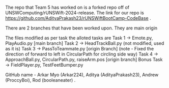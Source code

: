The repo that Team 5 has worked on is a forked repo off of UNSWComputing/rUNSWift-2024-release. The link for our repo is https://github.com/AdityaPrakash23/rUNSWiftBootCamp-CodeBase .

There are 2 branches that have been worked upon. They are
main
origin

The files modified as per task the alloted tasks are
Task 1 -> Emote.py, PlayAudio.py [main branch]
Task 2 -> HeadTrackBall.py (not modified, used as it is)
Task 3 -> PassToTeammate.py [origin Branch] (note - Fixed the direction of forward to left in CircularPath for circling side way)
Task 4 -> ApproachBall.py, CircularPath.py,  raiseArm.pos [origin branch]
Bonus Task -> FieldPlayer.py, TestFeetBumper.py

GitHub name - Arkar Myo (Arkar224), Aditya (AdityaPrakash23), Andrew (ProccyBoi), Rod (booleaneater) .